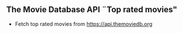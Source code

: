 ## The Movie Database API ¨Top rated movies"

 - Fetch top rated movies from https://api.themoviedb.org


